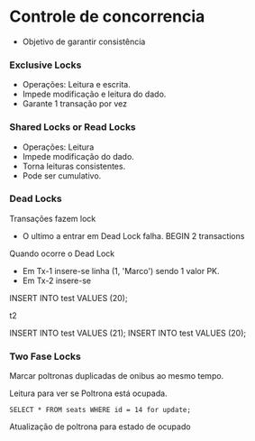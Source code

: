 # Controle de concorrencia

- Objetivo de garantir consistência


### Exclusive Locks

- Operações: Leitura e escrita.
- Impede modificação e leitura do dado.
- Garante 1 transação por vez


### Shared Locks or Read Locks

- Operações: Leitura
- Impede modificação do dado.
- Torna leituras consistentes.
- Pode ser cumulativo.


### Dead Locks

Transações fazem lock


- O ultimo a entrar em Dead Lock falha.
BEGIN 2 transactions

Quando ocorre o Dead Lock

- Em Tx-1 insere-se linha (1, 'Marco') sendo 1 valor PK.
- Em Tx-2 insere-se

INSERT INTO test VALUES (20);


t2

INSERT INTO test VALUES (21);
INSERT INTO test VALUES (20);

### Two Fase Locks


Marcar poltronas duplicadas de onibus ao mesmo tempo.


Leitura para ver se Poltrona está ocupada.

    SELECT * FROM seats WHERE id = 14 for update;

Atualização de poltrona para estado de ocupado









